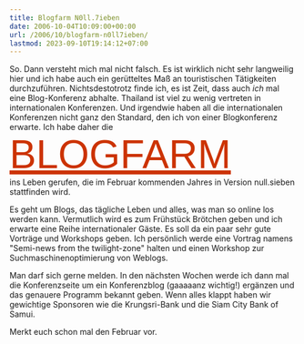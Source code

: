 ```yaml
---
title: Blogfarm N0ll.7ieben
date: 2006-10-04T10:09:00+00:00
url: /2006/10/blogfarm-n0ll7ieben/
lastmod: 2023-09-10T19:14:12+07:00
---
```

So. Dann versteht mich mal nicht falsch. Es ist wirklich nicht sehr langweilig hier und ich habe auch ein gerütteltes Maß an touristischen Tätigkeiten durchzuführen. Nichtsdestotrotz finde ich, es ist Zeit, dass auch _ich_ mal eine Blog-Konferenz abhalte. Thailand ist viel zu wenig vertreten in internationalen Konferenzen. Und irgendwie haben all die internationalen Konferenzen nicht ganz den Standard, den ich von einer Blogkonferenz erwarte. Ich habe daher die <a href="http://blogfarm.de/" style="font-family: 'Arial Black','Arial Bold',Arial,Helvetica,sans-serif !important; text-transform:uppercase !important;clear:both !important;display:block !important;color:#CC3300 !important;font-size:70px !important;line-height:80px !important;">blogfarm</a> ins Leben gerufen, die im Februar kommenden Jahres in Version null.sieben stattfinden wird.

Es geht um Blogs, das tägliche Leben und alles, was man so online los werden kann. Vermutlich wird es zum Frühstück Brötchen geben und ich erwarte eine Reihe internationaler Gäste. Es soll da ein paar sehr gute Vorträge und Workshops geben. Ich persönlich werde eine Vortrag namens "Semi-news from the twilight-zone" halten und einen Workshop zur Suchmaschinenoptimierung von Weblogs.

Man darf sich gerne melden. In den nächsten Wochen werde ich dann mal die Konferenzseite um ein Konferenzblog (gaaaaanz wichtig!) ergänzen und das genauere Programm bekannt geben. Wenn alles klappt haben wir gewichtige Sponsoren wie die Krungsri-Bank und die Siam City Bank of Samui.

Merkt euch schon mal den Februar vor.
